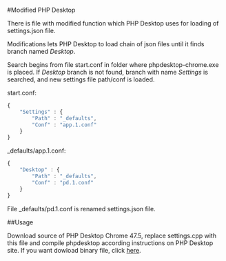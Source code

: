 #Modified PHP Desktop

There is file with modified function which PHP Desktop uses for loading of settings.json file. 

Modifications lets PHP Desktop to load chain of json files until it finds branch named *Desktop*. 

Search begins from file start.conf in folder where phpdesktop-chrome.exe is placed. If *Desktop* branch is not found, branch with name *Settings* is searched, and new settings file path/conf is loaded.

start.conf:
```javascript
{
    "Settings" : {
        "Path" : "_defaults",
        "Conf" : "app.1.conf"
    }
}
```

_defaults/app.1.conf:
```javascript
{
    "Desktop" : {
        "Path" : "_defaults",
        "Conf" : "pd.1.conf"
    }
}
```

File _defaults/pd.1.conf is renamed settings.json file.

##Usage

Download source of PHP Desktop Chrome 47.5, replace settings.cpp with this file and compile phpdesktop according instructions on PHP Desktop site. If you want dowload binary file, click [here](https://drive.google.com/file/d/0BxuT8ypXm7sRalNNQU1jdDJvSlU/view?usp=sharing).
